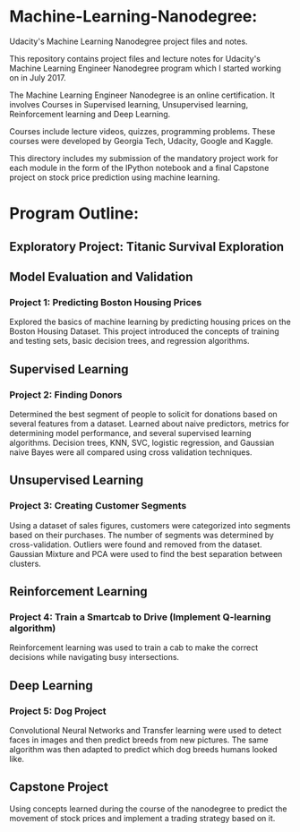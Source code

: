 # Machine-Learning-Nanodegree:
Udacity's Machine Learning Nanodegree project files and notes.

This repository contains project files and lecture notes for Udacity's Machine Learning Engineer Nanodegree program which I started working on in July 2017.

The Machine Learning Engineer Nanodegree is an online certification. It involves Courses in Supervised learning, Unsupervised learning, Reinforcement learning and Deep Learning.

Courses include lecture videos, quizzes, programming problems. These courses were developed by Georgia Tech, Udacity, Google and Kaggle.

This directory includes my submission of the mandatory project work for each module in the form of the IPython notebook and a final Capstone project on stock price prediction using machine learning.

# Program Outline:

## Exploratory Project: Titanic Survival Exploration

## Model Evaluation and Validation
### Project 1: Predicting Boston Housing Prices
Explored the basics of machine learning by predicting housing prices on the Boston Housing Dataset. This project introduced the concepts of training and testing sets, basic decision trees, and regression algorithms.

## Supervised Learning
### Project 2: Finding Donors
Determined the best segment of people to solicit for donations based on several features from a dataset. Learned about naive predictors, metrics for determining model performance, and several supervised learning algorithms. Decision trees, KNN, SVC, logistic regression, and Gaussian naive Bayes were all compared using cross validation techniques.

## Unsupervised Learning
### Project 3: Creating Customer Segments
Using a dataset of sales figures, customers were categorized into segments based on their purchases. The number of segments was determined by cross-validation. Outliers were found and removed from the dataset. Gaussian Mixture and PCA were used to find the best separation between clusters.

## Reinforcement Learning
### Project 4: Train a Smartcab to Drive (Implement Q-learning algorithm)
Reinforcement learning was used to train a cab to make the correct decisions while navigating busy intersections.

## Deep Learning
### Project 5: Dog Project
Convolutional Neural Networks and Transfer learning were used to detect faces in images and then predict breeds from new pictures. The same algorithm was then adapted to predict which dog breeds humans looked like.

## Capstone Project
Using concepts learned during the course of the nanodegree to predict the movement of stock prices and implement a trading strategy based on it.


